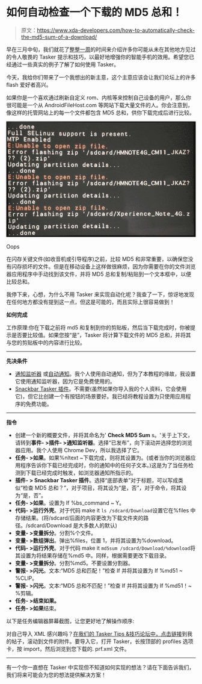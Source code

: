 # 如何自动检查一个下载的 MD5 总和！

> 原文：<https://www.xda-developers.com/how-to-automatically-check-the-md5-sum-of-a-download/>

早在三月中旬，我们就花了[整整一周](http://www.xda-developers.com/xda-tasker-week-in-review/)的时间来介绍许多你可能从未在其他地方见过的令人敬畏的 Tasker 提示和技巧，以最好地增强你的智能手机的效用。希望您已经通过一些真实的例子了解了如何使用 Tasker。

今天，我给你们带来了一个我想出的新主意，这个主意应该会让我们论坛上的许多 flash 爱好者高兴。

如果你是一个喜欢通过刷新自定义 rom、内核等来控制自己设备的用户，那么你很可能是一个从 AndroidFileHost.com 等网站下载大量文件的人。你会注意到，像这样的托管网站上的每一个文件都包含 MD5 总和，供你下载完成后进行比较。

 <picture>![Oops](img/65d73f37811f6ca58d04ddf4a56bed26.png)</picture> 

Oops

在闪存关键文件(如收音机或引导程序)之前，比较 MD5 和非常重要，以确保您没有闪存损坏的文件。但是在移动设备上这样做很麻烦，因为你需要在你的文件浏览器应用程序中手动找到该文件，并将 MD5 总和复制/粘贴到一个文本框中，以便比较总和。

我停下来，心想，为什么不用 Tasker 来实现自动化呢？我查了一下，惊讶地发现在任何地方都没有提到这一点，但这是可能的，而且实际上很容易做到！

**如何完成**

工作原理:你在下载之前将 md5 和复制到你的剪贴板，然后当下载完成时，你被提示是否要比较值。如果您按“是”，Tasker 将计算下载文件的 MD5 总和，并将其与您的剪贴板中的内容进行比较。

* * *

**先决条件**

*   [通知监听器](https://play.google.com/store/apps/details?id=com.balda.notificationlistener&hl=en) 或[自动通知](https://play.google.com/store/apps/details?id=com.joaomgcd.autonotification&hl=en)。我个人使用自动通知，但为了本教程的缘故，我设置它使用通知监听器，因为它是免费使用的。
*   [Snackbar Tasker 插件](https://play.google.com/store/apps/details?id=com.nick.mowen.sceneplugin&hl=en)。不需要(虽然如果你导入我的个人资料，它会使用它)，但它比创建一个有按钮的场景要好。我已经将教程设置为只使用应用程序的免费功能。

* * *

**指令**

*   创建一个新的概要文件，并将其命名为' **Check MD5 Sum** s。'关于上下文，请转到**事件- >插件- >通知监听器**。选择“已发布”，向下滚动并选择您的浏览器应用。我个人使用 Chrome Dev，所以我选择了它。
*   **任务- >如果**。如果%nltext ~下载完成，则将其设置为。(或者当你的浏览器应用程序告诉你下载已经完成时，你的通知中的任何子文本。)这是为了当任务检测到下载已经完成时触发，如浏览器通知所指示的。
*   **插件- > Snackbar Tasker 插件**。选择“底部表单”对于标题，可以写成类似“检查 MD5 总和？”，对于项目，将其设为“是，否”，对于命令，将其设为“是，否”。
*   **任务- >如果**。设置为 If %bs_command ~ Y。
*   **代码- >运行外壳**。对于代码 make it `ls /sdcard/Download`设置它在%files 中存储结果。(将/sdcard/后面的内容更改为下载文件夹的路径。/sdcard/Download 是大多数人的默认)
*   **变量- >变量拆分**。分割%个文件。
*   **变量- >数组弹出**。弹出%files，位置 1，并将其设置为%download。
*   **代码- >运行外壳**。对于代码 make it `md5sum /sdcard/Download/%download`将其设置为将结果存储在%md5 中。同样，根据需要更改下载目录。
*   **变量- >变量拆分**。分割%md5。不要设置分割器。
*   **警报- >闪光**。文本:“MD5 总和匹配！”检查 If 并将其设置为 If %md51 ~ %CLIP。
*   **警报- >闪光**。文本:“MD5 总和不匹配！”检查 If 并将其设置为 If %md51！~ %剪辑。
*   **任务- >结束如果。**
*   **任务- >如果**结束。

以下是任务编辑器屏幕截图，让您更好地了解操作顺序:

对自己导入 XML 感兴趣吗？[在我们的 Tasker Tips &技巧论坛中，点击链接](http://forum.xda-developers.com/u/tasker-tips-tricks/guide-automatically-check-md5-sum-t3365590/post66531924#post66531924)到我的帖子，滚动到文件的附件。要导入它，打开 Tasker，长按顶部的 profiles 选项卡，按 import，然后浏览到您下载的. prf.xml 文件。

* * *

有一个你一直想在 Tasker 中实现但不知道如何实现的想法？请在下面告诉我们，我们将来可能会为您的想法提供解决方案！